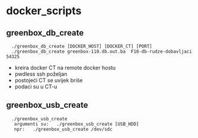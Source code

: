 # docker_scripts

## greenbox_db_create

```
  ./greenbox_db_create [DOCKER_HOST] [DOCKER_CT] [PORT]
  ./greenbox_db_create greenbox-110.db.out.ba  F18-db-rudze-dobavljaci 54325

```
* kreira docker CT na remote docker hostu
* pwdless ssh poželjan
* postojeći CT se uvijek briše
* podaci su u CT-u


## greenbox_usb_create 



```
  ./greenbox_usb_create
   argumenti su:   ./greenbox_usb_create [USB_HDD]
   npr:   ./greenbox_usb_create /dev/sdc

```

